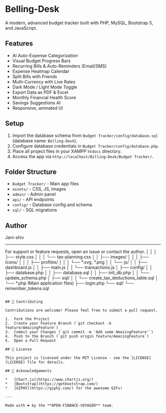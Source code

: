 

# Belling-Desk

A modern, advanced budget tracker built with PHP, MySQL, Bootstrap 5, and JavaScript.

## Features
- AI Auto-Expense Categorization
- Visual Budget Progress Bars
- Recurring Bills & Auto-Reminders (Email/SMS)
- Expense Heatmap Calendar
- Split Bills with Friends
- Multi-Currency with Live Rates
- Dark Mode / Light Mode Toggle
- Export Data as PDF & Excel
- Monthly Financial Health Score
- Savings Suggestions AI
- Responsive, animated UI

## Setup
1. Import the database schema from `Budget Tracker/config/database.sql` (database name: `Belling-Desk`).
2. Configure database credentials in `Budget Tracker/config/database.php`.
3. Place all project files in your XAMPP `htdocs` directory.
4. Access the app via `http://localhost/Billing-Desk/Budget Tracker/`.

## Folder Structure
- `Budget Tracker/` - Main app files
- `assets/` - CSS, JS, images
- `admin/` - Admin panel
- `api/` - API endpoints
- `config/` - Database config and schema
- `sql/` - SQL migrations

## Author
Jani-shiv

---
For support or feature requests, open an issue or contact the author.
│   │   │   ├── style.css
│   │   │   └── tax-planning.css
│   │   ├── images/
│   │   │   ├── icons/
│   │   │   ├── profiles/
│   │   │   └── *.svg, *.png
│   │   └── js/
│   │       ├── dashboard.js
│   │       ├── main.js
│   │       └── transactions.js
│   ├── config/
│   │   ├── database.php
│   │   ├── database.sql
│   │   ├── init_db.php
│   │   └── update_schema.php
│   ├── sql/
│   │   └── create_tax_deductions_table.sql
│   └── *.php (Main application files)
├── login.php
└── sql/
    └── remember_tokens.sql
```

## 🤝 Contributing

Contributions are welcome! Please feel free to submit a pull request.

1.  Fork the Project
2.  Create your Feature Branch (`git checkout -b feature/AmazingFeature`)
3.  Commit your Changes (`git commit -m 'Add some AmazingFeature'`)
4.  Push to the Branch (`git push origin feature/AmazingFeature`)
5.  Open a Pull Request

## 📜 License

This project is licensed under the MIT License - see the [LICENSE](LICENSE) file for details.

## 🙏 Acknowledgements

*   [Chart.js](https://www.chartjs.org/)
*   [Bootstrap](https://getbootstrap.com/)
*   [GIPHY](https://giphy.com/) for the awesome GIFs!

---

Made with ❤️ by the **OPEN-FINANCE-VOYAGER** team.
